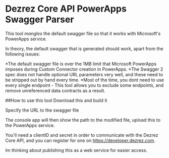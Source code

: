 # Dezrez Core API PowerApps Swagger Parser
This tool *mangles* the default swagger file so that it works with Microsoft's PowerApps service.

In theory, the default swagger that is generated should work, apart from the following issues:

*The default swagger file is over the 1MB limit that Microsoft PowerApps imposes during Custom Connector creation in PowerApps.
*The Swagger 2 spec does not handle optional URL parameters very well, and these need to be stripped out by hand every time.
*Most of the time, you dont need to use every single endpoint - This tool allows you to exclude some endpoints, and remove unreferenced data contracts as a result.

##How to use this tool
Download this and build it

Specify the URL to the swagger file

The console app will then show the path to the modified file, upload this to the PowerApps service.

You'll need a clientID and secret in order to communicate with the Dezrez Core API, and you can register for one on https://developer.dezrez.com.

Im thinking about publishing this as a web service for easier access.
